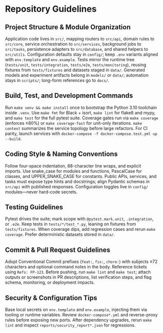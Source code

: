 # Repository Guidelines

## Project Structure & Module Organization
Application code lives in `src/`, mapping routers to `src/api`, domain rules to `src/core`, service orchestration to `src/services`, background jobs to `src/tasks`, persistence adapters to `src/database`, and shared helpers to `src/utils`. Configuration defaults stay in `config/`; keep `.env` variants aligned with `env.template` and `env.example`. Tests mirror the runtime tree (`tests/unit`, `tests/integration`, `tests/e2e`, `tests/monitoring`), reusing fixtures from `tests/fixtures` and datasets staged in `data/`. Generated models and experiment artifacts belong in `models/` or `data/`; automation stays in `scripts/`; long-form references go to `docs/`.

## Build, Test, and Development Commands
Run `make venv && make install` once to bootstrap the Python 3.10 toolchain inside `.venv`. Use `make fmt` for Black + isort, `make lint` for flake8 and mypy, and `make test` for the full pytest suite. Coverage gates run via `make coverage` (enforces ≥80%) or `make coverage-fast` for unit-only iterations. `make context` summarizes the service topology before large refactors. For CI parity, launch services with `docker-compose -f docker-compose.test.yml up --build`.

## Coding Style & Naming Conventions
Follow four-space indentation, 88-character line wraps, and explicit imports. Use snake_case for modules and functions, PascalCase for classes, and UPPER_SNAKE_CASE for constants. Public APIs, services, and tasks must expose type hints and docstrings; align Pydantic schemas in `src/api` with published responses. Configuration toggles live in `config/` modules—never hard-code secrets.

## Testing Guidelines
Pytest drives the suite; mark scope with `@pytest.mark.unit`, `.integration`, or `.e2e`. Keep tests in `tests/*/test_*.py`, leaning on fixtures from `tests/fixtures`. When coverage dips, add regression cases and rerun `make coverage`. Prefer deterministic datasets stored in `data/`.

## Commit & Pull Request Guidelines
Adopt Conventional Commit prefixes (`feat:`, `fix:`, `chore:`) with subjects ≤72 characters and optional command notes in the body. Reference tickets using `Refs: FP-123`. Before pushing, run `make lint` and `make test`; attach outputs or screenshots in PR descriptions, list verification steps, and flag schema, monitoring, or deployment impacts.

## Security & Configuration Tips
Base local secrets on `env.template` and `env.example`, injecting them via tooling or runtime variables. Review `docker-compose*.yml` and reverse-proxy rules before exposing new ports. After dependency upgrades, rerun `make lint` and inspect `reports/security_report*.json` for regressions.
